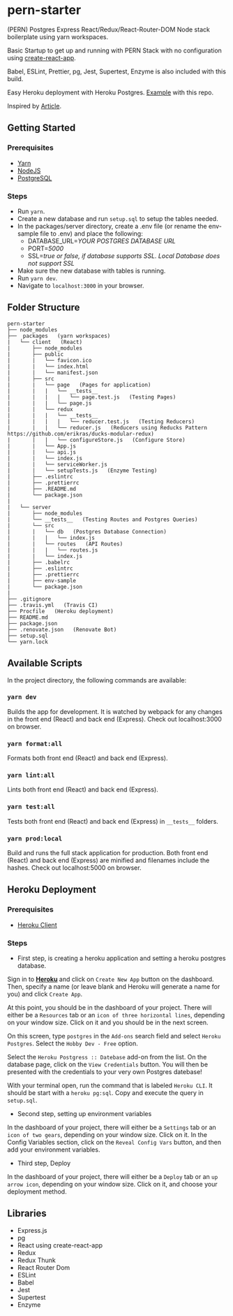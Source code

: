 # pern-starter
(PERN) Postgres Express React/Redux/React-Router-DOM Node stack boilerplate using yarn workspaces.

Basic Startup to get up and running with PERN Stack with no configuration using [create-react-app](https://github.com/facebookincubator/create-react-app).

Babel, ESLint, Prettier, pg, Jest, Supertest, Enzyme is also included with this build.

Easy Heroku deployment with Heroku Postgres. [Example](http://pern.herokuapp.com/) with this repo.

Inspired by [Article](https://daveceddia.com/create-react-app-express-production/).

## Getting Started

### Prerequisites

- [Yarn](https://yarnpkg.com/en/)
- [NodeJS](https://nodejs.org)
- [PostgreSQL](https://www.postgresql.org/)

### Steps
- Run `yarn`.
- Create a new database and run `setup.sql` to setup the tables needed.
- In the packages/server directory, create a .env file (or rename the env-sample file to .env) and place the following:
  - DATABASE_URL=*YOUR POSTGRES DATABASE URL*
  - PORT=*5000*
  - SSL=*true or false, if database supports SSL. Local Database does not support SSL*
- Make sure the new database with tables is running.
- Run `yarn dev`.
- Navigate to `localhost:3000` in your browser.

## Folder Structure
```
pern-starter
├── node_modules
├──  packages   (yarn workspaces)
|   └── client   (React)
|       ├── node_modules
|       ├── public
|       |   └── favicon.ico
|       |   └── index.html
|       |   └── manifest.json
|       ├── src
|       |   └── page   (Pages for application)
|       |   |   └── __tests__
|       |   |   |   └── page.test.js   (Testing Pages)
|       |   |   └── page.js
|       |   └── redux
|       |   |   └── __tests__
|       |   |   |   └── reducer.test.js   (Testing Reducers)
|       |   |   └── reducer.js   (Reducers using Reducks Pattern https://github.com/erikras/ducks-modular-redux)
|       |   |   └── configureStore.js   (Configure Store)
|       |   └── App.js
|       |   └── api.js
|       |   └── index.js
|       |   └── serviceWorker.js
|       |   └── setupTests.js   (Enzyme Testing)
|       ├── .eslintrc
|       ├── .prettierrc
|       ├── .README.md
|       └── package.json
|
|   └── server
|       ├── node_modules
|       └── __tests__   (Testing Routes and Postgres Queries)
|       └── src
|       |   └── db   (Postgres Database Connection)
|       |   |   └── index.js
|       |   └── routes   (API Routes)
|       |   |   └── routes.js
|       |   └── index.js
|       ├── .babelrc
|       ├── .eslintrc
|       ├── .prettierrc
|       ├── env-sample
|       └── package.json
|
├── .gitignore
├── .travis.yml   (Travis CI)
├── Procfile   (Heroku deployment)
├── README.md
├── package.json
├── .renovate.json   (Renovate Bot)
├── setup.sql
└── yarn.lock

```

## Available Scripts

In the project directory, the following commands are available:

### `yarn dev`

Builds the app for development. It is watched by webpack for any changes in the front end (React) and back end (Express). Check out localhost:3000 on browser.

### `yarn format:all`
Formats both front end (React) and back end (Express).

### `yarn lint:all`

Lints both front end (React) and back end (Express).

### `yarn test:all`

Tests both front end (React) and back end (Express) in `__tests__` folders.

### `yarn prod:local`

Build and runs the full stack application for production. Both front end (React) and back end (Express) are minified and filenames include the hashes. Check out localhost:5000 on browser.

## Heroku Deployment

### Prerequisites

- [Heroku Client](https://devcenter.heroku.com/articles/heroku-cli#download-and-install)

### Steps

- First step, is creating a heroku application and setting a heroku postgres database.

Sign in to [**Heroku**](https://id.heroku.com/login) and click on `Create New App` button on the dashboard. Then, specify a name (or leave blank and Heroku will generate a name for you) and click `Create App`.

At this point, you should be in the dashboard of your project. There will either be a `Resources` tab or an `icon of three horizontal lines`, depending on your window size. Click on it and you should be in the next screen.

On this screen, type `postgres` in the `Add-ons` search field and select `Heroku Postgres`. Select the `Hobby Dev - Free` option.

Select the `Heroku Postgress :: Datebase` add-on from the list. On the database page, click on the `View Credentials` button. You will then be presented with the credentials to your very own Postgres datebase!

With your terminal open, run the command that is labeled `Heroku CLI`. It should be start with a `heroku pg:sql`. Copy and execute the query in `setup.sql`.

- Second step, setting up environment variables

In the dashboard of your project, there will either be a `Settings` tab or an `icon of two gears`, depending on your window size. Click on it. In the Config Variables section, click on the `Reveal Config Vars` button, and then add your environment variables.

- Third step, Deploy

In the dashboard of your project, there will either be a `Deploy` tab or an `up arrow icon`, depending on your window size. Click on it, and choose your deployment method.

## Libraries
- Express.js
- pg
- React using create-react-app
- Redux
- Redux Thunk
- React Router Dom
- ESLint
- Babel
- Jest
- Supertest
- Enzyme
